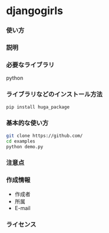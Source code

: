 # djangogirls

### 使い方

### 説明

### 必要なライブラリ
python

### ライブラリなどのインストール方法
 
```bash
pip install huga_package
```

### 基本的な使い方
```bash
git clone https://github.com/
cd examples
python demo.py
```

### 注意点

### 作成情報
* 作成者
* 所属
* E-mail

### ライセンス

